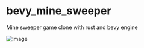 # bevy_mine_sweeper
Mine sweeper game clone with rust and bevy engine

![image](https://user-images.githubusercontent.com/1101456/109294297-f6a67200-7867-11eb-80ba-dbe06aff9cd8.png)
